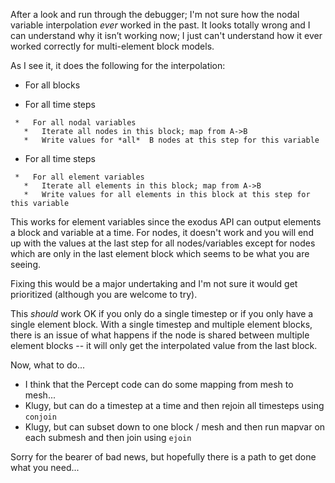 After a look and run through the debugger; I'm not sure how the nodal
variable interpolation *ever* worked in the past.  It looks totally
wrong and I can understand why it isn’t working now; I just can't
understand how it ever worked correctly for multi-element block
models.

As I see it, it does the following for the interpolation:

 *   For all blocks

   *   For all time steps

     *   For all nodal variables
       *   Iterate all nodes in this block; map from A->B
       *   Write values for *all*  B nodes at this step for this variable

   *   For all time steps

     *   For all element variables
       *   Iterate all elements in this block; map from A->B
       *   Write values for all elements in this block at this step for this variable

This works for element variables since the exodus API can output
elements a block and variable at a time.  For nodes, it doesn't work
and you will end up with the values at the last step for all
nodes/variables except for nodes which are only in the last element
block which seems to be what you are seeing.

Fixing this would be a major undertaking and I'm not sure it would get
prioritized (although you are welcome to try).

This *should* work OK if you only do a single timestep or if you only
have a single element block.  With a single timestep and multiple
element blocks, there is an issue of what happens if the node is
shared between multiple element blocks -- it will only get the
interpolated value from the last block.

Now, what to do...
*   I think that the Percept code can do some mapping from mesh to mesh...
*   Klugy, but can do a timestep at a time and then rejoin all timesteps using `conjoin`
*   Klugy, but can subset down to one block / mesh and then run mapvar on each submesh and then join using `ejoin`

Sorry for the bearer of bad news, but hopefully there is a path to get
done what you need...
